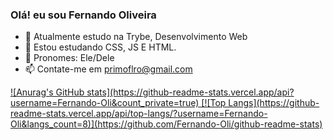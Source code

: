 ### Olá! eu sou Fernando Oliveira

- 👋 Atualmente estudo na Trybe, Desenvolvimento Web
- 👀 Estou estudando CSS, JS E HTML.
- 🌱 Pronomes: Ele/Dele
- 📫 Contate-me em primoflro@gmail.com
<div>
  <a href = "https://github-readme-stats.vercel.app/api?username=Fernando-Oli&count_private=true" />
  <a href = "https://github.com/Fernando-Oli/github-readme-stats"
</div>
![Anurag's GitHub stats](https://github-readme-stats.vercel.app/api?username=Fernando-Oli&count_private=true)
[![Top Langs](https://github-readme-stats.vercel.app/api/top-langs/?username=Fernando-Oli&langs_count=8)](https://github.com/Fernando-Oli/github-readme-stats)


